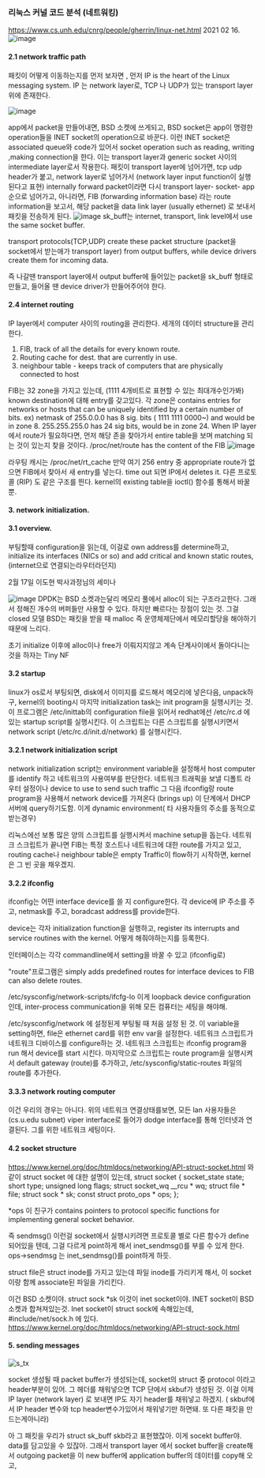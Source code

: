 ### 리눅스 커널 코드 분석 (네트워킹)
<https://www.cs.unh.edu/cnrg/people/gherrin/linux-net.html> 
2021 02 16.
![image](https://user-images.githubusercontent.com/47310668/108203815-57e28d00-7166-11eb-8226-a6604e9f8921.png)

#### 2.1 network traffic path
패킷이 어떻게 이동하는지를 먼저 보자면 , 먼저 IP is the heart of the Linux messaging system.
IP 는 network layer로, TCP 나 UDP가 있는 transport layer 위에 존재한다.


![image](https://user-images.githubusercontent.com/47310668/108159034-868e4280-7129-11eb-8eb9-b61e2e5181ae.png)

app에서 packet을 만들어내면, BSD 소켓에 쓰게되고, BSD socket은 app이 명령한 operation들을 
INET socket의 operation으로 바꾼다. 이런 INET socket은 associated queue와 code가 있어서 
socket operation such as reading, writing ,making connection을 한다. 이는 transport layer과
generic socket 사이의 intermediate layer로서 작용한다. 패킷이 transport layer에 넘어가면,
tcp udp header가 붙고, network layer로 넘어가서 (network layer input function이 실행된다고 표현)
internally forward packet이라면 다시 transport layer- socket- app 순으로 넘어가고,
아니라면, FIB (forwarding information base) 라는 route information을 보고서, 해당 packet을 data link layer (usually ethernet)
로 보내서 패킷을 전송하게 된다.
![image](https://user-images.githubusercontent.com/47310668/108160191-f7365e80-712b-11eb-937c-dfca353f1c0f.png)
sk_buff는 internet, transport, link level에서 use the same socket buffer.

transport protocols(TCP,UDP) create these packet structure (packet을 socket에서 받는애가 transport layer) from output buffers,
while device drivers create them for incoming data.

즉 나갈땐 transport layer에서 output buffer에 들어있는 packet을 sk_buff 형태로 만들고,
들어올 땐 device driver가 만들어주어야 한다. 


#### 2.4 internet routing

IP layer에서 computer 사이의 routing을 관리한다.
세개의 데이터 structure을 관리한다.
1. FIB, track of all the details for every known route.
2. Routing cache for dest. that are currently in use.
3. neighbour table - keeps track of computers that are physically connected to host

 
 FIB는 32 zone을 가지고 있는데, (1111 4개비트로 표현할 수 있는 최대개수인가봐) 
 known destination에 대해 entry를 갖고있다. 각 zone은 contains entries for networks or hosts
 that can be uniquely identified by a certain number of bits.
 ex) netmask of 255.0.0.0 has 8 sig. bits ( 1111 1111 0000~) and would be in zone 8.
 255.255.255.0 has 24 sig bits, would be in zone 24. 
 When IP layer에서 route가 필요하다면, 먼저 해당 존을 찾아가서 entire table을 보며 
 matching 되는 것이 있는지 찾을 것이다. /proc/net/route has the content of the FIB
![image](https://user-images.githubusercontent.com/47310668/108161092-ac1d4b00-712d-11eb-9644-1d67e5284e6e.png)

라우팅 캐시는 /proc/net/rt_cache 만약 여기 256 entry 중 appropriate route가 없으면 FIB에서 찾아서 새
entry를 넣는다. time out 되면 IP에서 deletes it. 
다른 프로토콜 (RIP) 도 같은 구조를 띈다. kernel의 existing table을 ioctl() 함수를 통해서 바꿀뿐.
#### 3. network initialization.

#### 3.1 overview.
 부팅할때 configuration을 읽는데, 이걸로 own address를 determine하고, initialize its interfaces (NICs or so) 
and add critical and known static routes, (internet으로 연결되는라우터라던지)

2월 17일 
이도현 박사과정님의 세미나

![image](https://user-images.githubusercontent.com/47310668/108169351-f279a680-713b-11eb-912f-27b6496daf0c.png)
DPDK는 BSD 소켓과는달리 메모리 풀에서 alloc이 되는 구조라고한다.
그래서 정해진 개수의 버퍼들만 사용할 수 있다. 하지만 빠르다는 장점이 있는 것.
그걸 closed 모델 
BSD는 패킷을 받을 때 malloc 즉 운영체제단에서 메모리할당을 해야하기 때문에 느리다. 

초기 initialize 이후에 alloc이나 free가 이뤄지지않고 계속 단계사이에서 돌아다니는 것을 하자는
Tiny NF

#### 3.2 startup

linux가 os로서 부팅되면, disk에서 이미지를 로드해서 메모리에 넣은다음, unpack하구, kernel의 booting시
마지막 initialization task는 init program을 실행시키는 것. 이 프로그램은 /etc/inittab의 configuration file을 읽어서
redhat에선 /etc/rc.d 에 있는 startup script를 실행시킨다. 이 스크립트는 다른 스크립트를 실행시키면서 
network script (/etc/rc.d/init.d/network) 를 실행시킨다. 

#### 3.2.1 network initialization script

network initialization script는 environment variable을 설정해서 host computer를 identify 하고 네트워크의 사용여부를 판단한다.
네트워크 트래픽을 보낼 디폴트 라우터 설정이나 device to use to send such traffic 
그 다음 ifconfig랑 route program을 사용해서 network device를 가져온다 (brings up) 이 단계에서 DHCP 서버에 query하기도함.
이게 dynamic environment( 타 사용자들의 주소를 동적으로 받는경우)

리눅스에선 보통 많은 양의 스크립트를 실행시켜서 machine setup을 돕는다. 
네트워크 스크립트가 끝나면 FIB는 특정 호스트나 네트워크에 대한 route를 가지고 있고, routing cache나 neighbour table은 empty
Traffic이 flow하기 시작하면, kernel은 그 빈 곳을 채우겠지. 

#### 3.2.2 ifconfig

ifconfig는 어떤 interface device를 쓸 지 configure한다. 각 device에 IP 주소를 주고, netmask를 주고, boradcast address를 provide한다.

device는 각자 initialization function을 실행하고, register its interrupts and service routines with the kernel.
어떻게 해줘야하는지를 등록한다. 

인터페이스는 각각 commandline에서 setting을 바꿀 수 있고 (ifconfig로) 

"route"프로그램은 simply adds predefined routes for interface devices to FIB
can also delete routes.

/etc/sysconfig/network-scripts/ifcfg-lo
이게 loopback device configuration 인데, inter-process communication을 위해 모든 컴퓨터는 세팅을 해야해.


/etc/sysconfig/network 에 설정된게 부팅될 때 처음 설정 된 것.
이 variable을 setting하면, file은 ethernet card를 위한 env var을 설정한다. 네트워크 스크립트가 네트워크 디바이스를 configure하는 것.
네트워크 스크립트는 ifconfig program을 run 해서 device를 start 시킨다. 마지막으로 스크립트는 route program을 실행시켜서
default gateway (route)를 추가하고, /etc/sysconfig/static-routes 파일의 route를 추가한다. 

#### 3.3.3 network routing computer
이건 우리의 경우는 아니다. 위의 네트워크 연결상태를보면, 모든 lan 사용자들은 (cs.u.edu subnet) 
viper interface로 들어가 dodge interface를 통해 인터넷과 연결된다. 그를 위한 네트워크 세팅이다.


####  4.2 socket structure

<https://www.kernel.org/doc/htmldocs/networking/API-struct-socket.html>
와 같이 struct socket 에 대한 설명이 있는데,
struct socket {
  socket_state state;
  short type;
  unsigned long flags;
  struct socket_wq __rcu * wq;
  struct file * file;
  struct sock * sk;
  const struct proto_ops * ops;
};  

*ops 이 친구가 contains pointers to protocol specific functions for implementing general socket behavior.

즉 sendmsg() 이런걸 socket에서 실행시키려면 프로토콜 별로 다른 함수가 define 되어있을 텐데, 그걸 다르게
point하게 해서 inet_sendmsg()를 부를 수 있게 한다. ops->sendmsg 는 inet_sendmsg()를 point하게 하듯.

struct file은 struct inode를 가지고 있는데 파일 inode를 가리키게 해서, 이 socket이랑 함께 associate된 파일을 가리킨다.

이건 BSD 소켓이야.
struct sock *sk 이것이 inet socket이야. INET socket이 BSD 소켓과 합쳐져있는것.
Inet socket이 struct sock에 속해있는데, #include/net/sock.h 에 있다.
<https://www.kernel.org/doc/htmldocs/networking/API-struct-sock.html>





#### 5. sending messages
![s_tx](https://user-images.githubusercontent.com/47310668/108613356-85645a80-7434-11eb-8d3e-9055e94cd58f.jpg)

socket 생성될 때 packet buffer가 생성되는데,
socket의 struct 중 protocol 이라고 header부분이 있어. 그 헤더를 채워넣으면 TCP 단에서 skbuf가 생성된 것.
이걸 이제 IP layer (network layer) 로 보내면 IP도 자기 header를 채워넣고 하겠지. ( skbuf에서 IP header 변수와 tcp header변수가있어서 채워넣기만 하면돼. 또 다른 패킷을 만드는게아니라)

아 그 패킷을 우리가 struct sk_buff skb라고 표현했잖아. 이게 socekt buffer야. data를 담고있을 수 있잖아.
그래서 transport layer 에서 socket buffer을 create해서 outgoing packet을 이 new buffer에 application buffer의 데이터를 copy해 오고, 

